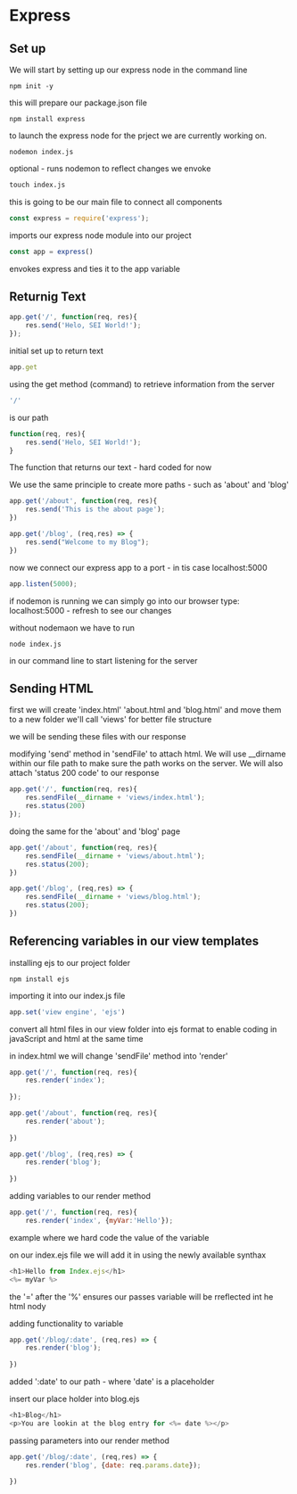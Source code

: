 # Express

## Set up
We will start by setting up our express node in the command line

```text
npm init -y
```
this will prepare our package.json file

```text
npm install express
```
to launch the express node for the prject we are currently working on.

```text
nodemon index.js
```
optional - runs nodemon to reflect changes we envoke
```tex
touch index.js
```
this is going to be our main file to connect all components

```js
const express = require('express');
```
imports our express node module into our project

```js
const app = express()
```
envokes express and ties it to the app variable

## Returnig Text

```js
app.get('/', function(req, res){
    res.send('Helo, SEI World!');
});
```
initial set up to return text
```js
app.get
```
using the get method (command) to retrieve information from the server

```js
'/'
``` 
is our path

```js
function(req, res){
    res.send('Helo, SEI World!');
}
```
The function that returns our text - hard coded for now

We use the same principle to create more paths - such as 'about' and 'blog'

```js
app.get('/about', function(req, res){
    res.send('This is the about page');
})

app.get('/blog', (req,res) => {
    res.send("Welcome to my Blog");
})
```
now we connect our express app to a port - in tis case localhost:5000
```js
app.listen(5000);
```
if nodemon is running we can simply go into our browser type: localhost:5000 - refresh to see our changes

without nodemaon we have to run
```text
node index.js
``` 
in our command line to start listening for the server

## Sending HTML

first we will create 'index.html' 'about.html and 'blog.html' and move them to a new folder we'll call 'views' for better file structure <br/>

we will be sending these files with our response <br/>

modifying 'send' method in 'sendFile' to attach html. We will use __dirname within our file path to make sure the path works on the server. We will also attach 'status 200 code' to our response 

```js
app.get('/', function(req, res){
    res.sendFile(__dirname + 'views/index.html');
    res.status(200)
});
```
doing the same for the 'about' and 'blog' page

```js
app.get('/about', function(req, res){
    res.sendFile(__dirname + 'views/about.html');
    res.status(200);
})

app.get('/blog', (req,res) => {
    res.sendFile(__dirname + 'views/blog.html');
    res.status(200);
})
```
## Referencing variables in our view templates

installing ejs to our project folder 

``` text
npm install ejs
```
importing it into our index.js file

```js
app.set('view engine', 'ejs')
```
convert all html files in our view folder into ejs format to enable coding in javaScript and html at the same time <br/>

in index.html we will change 'sendFile' method into 'render'

```js
app.get('/', function(req, res){
    res.render('index');
  
});

app.get('/about', function(req, res){
    res.render('about');
    
})

app.get('/blog', (req,res) => {
    res.render('blog');
  
})
```

adding variables to our render method

```js
app.get('/', function(req, res){
    res.render('index', {myVar:'Hello'});
```
example where we hard code the value of the variable <br/>

on our index.ejs file we will add it in using the newly available synthax

```js
<h1>Hello from Index.ejs</h1>
<%= myVar %>
```
the '=' after the '%' ensures our passes variable will be rreflected int he html nody

adding functionality to variable <br/>
```js
app.get('/blog/:date', (req,res) => {
    res.render('blog');
  
})
```
added ':date' to our path - where 'date' is a placeholder <br/>
 
 insert our place holder into blog.ejs 

 ```js
<h1>Blog</h1>
<p>You are lookin at the blog entry for <%= date %></p>
```

passing parameters into our render method
```js
app.get('/blog/:date', (req,res) => {
    res.render('blog', {date: req.params.date});
  
})
```
